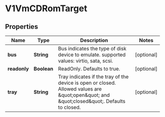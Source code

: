 # V1VmCDRomTarget

## Properties
Name | Type | Description | Notes
------------ | ------------- | ------------- | -------------
**bus** | **String** | Bus indicates the type of disk device to emulate. supported values: virtio, sata, scsi. |  [optional]
**readonly** | **Boolean** | ReadOnly. Defaults to true. |  [optional]
**tray** | **String** | Tray indicates if the tray of the device is open or closed. Allowed values are \&quot;open\&quot; and \&quot;closed\&quot;. Defaults to closed. |  [optional]
